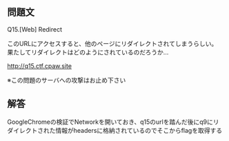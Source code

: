 ## 問題文
Q15.[Web] Redirect

このURLにアクセスすると、他のページにリダイレクトされてしまうらしい。
果たしてリダイレクトはどのようにされているのだろうか…

http://q15.ctf.cpaw.site

※この問題のサーバへの攻撃はお止め下さい

## 解答
GoogleChromeの検証でNetworkを開いておき、q15のurlを踏んだ後にq9にリダイレクトされた情報がheadersに格納されているのでそこからflagを取得する
